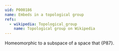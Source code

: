 ```yaml
---
uid: P000186
name: Embeds in a topological group
refs:
  - wikipedia: Topological_group
    name: Topological group on Wikipedia
---
```


Homeomorphic to a subspace of a space that {P87}.
